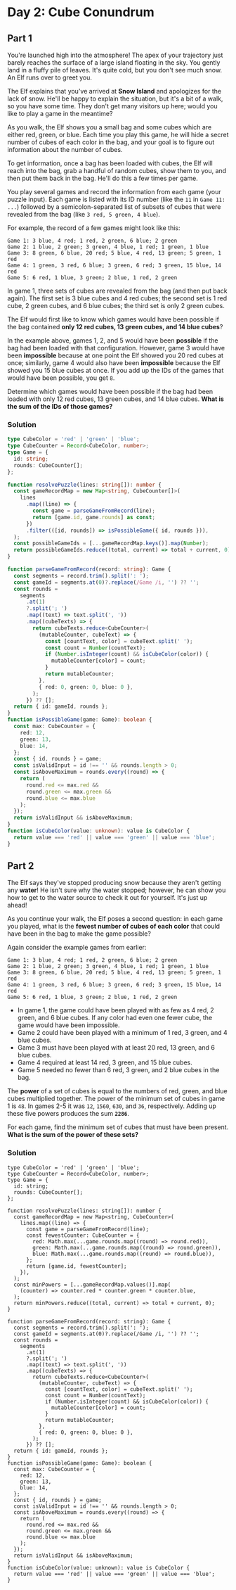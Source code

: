 # Day 2: Cube Conundrum

## Part 1

You're launched high into the atmosphere! The apex of your trajectory just barely reaches the surface of a large island floating in the sky. You gently land in a fluffy pile of leaves. It's quite cold, but you don't see much snow. An Elf runs over to greet you.

The Elf explains that you've arrived at **Snow Island** and apologizes for the lack of snow. He'll be happy to explain the situation, but it's a bit of a walk, so you have some time. They don't get many visitors up here; would you like to play a game in the meantime?

As you walk, the Elf shows you a small bag and some cubes which are either red, green, or blue. Each time you play this game, he will hide a secret number of cubes of each color in the bag, and your goal is to figure out information about the number of cubes.

To get information, once a bag has been loaded with cubes, the Elf will reach into the bag, grab a handful of random cubes, show them to you, and then put them back in the bag. He'll do this a few times per game.

You play several games and record the information from each game (your puzzle input). Each game is listed with its ID number (like the `11` in `Game 11: ...`) followed by a semicolon-separated list of subsets of cubes that were revealed from the bag (like `3 red, 5 green, 4 blue`).

For example, the record of a few games might look like this:

```
Game 1: 3 blue, 4 red; 1 red, 2 green, 6 blue; 2 green
Game 2: 1 blue, 2 green; 3 green, 4 blue, 1 red; 1 green, 1 blue
Game 3: 8 green, 6 blue, 20 red; 5 blue, 4 red, 13 green; 5 green, 1 red
Game 4: 1 green, 3 red, 6 blue; 3 green, 6 red; 3 green, 15 blue, 14 red
Game 5: 6 red, 1 blue, 3 green; 2 blue, 1 red, 2 green
```

In game 1, three sets of cubes are revealed from the bag (and then put back again). The first set is 3 blue cubes and 4 red cubes; the second set is 1 red cube, 2 green cubes, and 6 blue cubes; the third set is only 2 green cubes.

The Elf would first like to know which games would have been possible if the bag contained **only 12 red cubes, 13 green cubes, and 14 blue cubes**?

In the example above, games 1, 2, and 5 would have been **possible** if the bag had been loaded with that configuration. However, game 3 would have been **impossible** because at one point the Elf showed you 20 red cubes at once; similarly, game 4 would also have been **impossible** because the Elf showed you 15 blue cubes at once. If you add up the IDs of the games that would have been possible, you get `8`.

Determine which games would have been possible if the bag had been loaded with only 12 red cubes, 13 green cubes, and 14 blue cubes. **What is the sum of the IDs of those games?**

### Solution

<!-- prettier-ignore-start -->
```ts
type CubeColor = 'red' | 'green' | 'blue';
type CubeCounter = Record<CubeColor, number>;
type Game = {
  id: string;
  rounds: CubeCounter[];
};

function resolvePuzzle(lines: string[]): number {
  const gameRecordMap = new Map<string, CubeCounter[]>(
    lines
      .map((line) => {
        const game = parseGameFromRecord(line);
        return [game.id, game.rounds] as const;
      })
      .filter(([id, rounds]) => isPossibleGame({ id, rounds })),
  );
  const possibleGameIds = [...gameRecordMap.keys()].map(Number);
  return possibleGameIds.reduce((total, current) => total + current, 0);
}

function parseGameFromRecord(record: string): Game {
  const segments = record.trim().split(': ');
  const gameId = segments.at(0)?.replace(/Game /i, '') ?? '';
  const rounds =
    segments
      .at(1)
      ?.split('; ')
      .map((text) => text.split(', '))
      .map((cubeTexts) => {
        return cubeTexts.reduce<CubeCounter>(
          (mutableCounter, cubeText) => {
            const [countText, color] = cubeText.split(' ');
            const count = Number(countText);
            if (Number.isInteger(count) && isCubeColor(color)) {
              mutableCounter[color] = count;
            }
            return mutableCounter;
          },
          { red: 0, green: 0, blue: 0 },
        );
      }) ?? [];
  return { id: gameId, rounds };
}
function isPossibleGame(game: Game): boolean {
  const max: CubeCounter = {
    red: 12,
    green: 13,
    blue: 14,
  };
  const { id, rounds } = game;
  const isValidInput = id !== '' && rounds.length > 0;
  const isAboveMaximum = rounds.every((round) => {
    return (
      round.red <= max.red &&
      round.green <= max.green &&
      round.blue <= max.blue
    );
  });
  return isValidInput && isAboveMaximum;
}
function isCubeColor(value: unknown): value is CubeColor {
  return value === 'red' || value === 'green' || value === 'blue';
}
```
<!-- prettier-ignore-end -->

## Part 2

The Elf says they've stopped producing snow because they aren't getting any **water**! He isn't sure why the water stopped; however, he can show you how to get to the water source to check it out for yourself. It's just up ahead!

As you continue your walk, the Elf poses a second question: in each game you played, what is the **fewest number of cubes of each color** that could have been in the bag to make the game possible?

Again consider the example games from earlier:

```
Game 1: 3 blue, 4 red; 1 red, 2 green, 6 blue; 2 green
Game 2: 1 blue, 2 green; 3 green, 4 blue, 1 red; 1 green, 1 blue
Game 3: 8 green, 6 blue, 20 red; 5 blue, 4 red, 13 green; 5 green, 1 red
Game 4: 1 green, 3 red, 6 blue; 3 green, 6 red; 3 green, 15 blue, 14 red
Game 5: 6 red, 1 blue, 3 green; 2 blue, 1 red, 2 green
```

- In game 1, the game could have been played with as few as 4 red, 2 green, and 6 blue cubes. If any color had even one fewer cube, the game would have been impossible.
- Game 2 could have been played with a minimum of 1 red, 3 green, and 4 blue cubes.
- Game 3 must have been played with at least 20 red, 13 green, and 6 blue cubes.
- Game 4 required at least 14 red, 3 green, and 15 blue cubes.
- Game 5 needed no fewer than 6 red, 3 green, and 2 blue cubes in the bag.

The **power** of a set of cubes is equal to the numbers of red, green, and blue cubes multiplied together. The power of the minimum set of cubes in game 1 is `48`. In games 2-5 it was `12`, `1560`, `630`, and `36`, respectively. Adding up these five powers produces the sum **`2286`**.

For each game, find the minimum set of cubes that must have been present. **What is the sum of the power of these sets?**

### Solution

<!-- prettier-ignore-start -->
```ts{9-23}
type CubeColor = 'red' | 'green' | 'blue';
type CubeCounter = Record<CubeColor, number>;
type Game = {
  id: string;
  rounds: CubeCounter[];
};

function resolvePuzzle(lines: string[]): number {
  const gameRecordMap = new Map<string, CubeCounter>(
    lines.map((line) => {
      const game = parseGameFromRecord(line);
      const fewestCounter: CubeCounter = {
        red: Math.max(...game.rounds.map((round) => round.red)),
        green: Math.max(...game.rounds.map((round) => round.green)),
        blue: Math.max(...game.rounds.map((round) => round.blue)),
      };
      return [game.id, fewestCounter];
    }),
  );
  const minPowers = [...gameRecordMap.values()].map(
    (counter) => counter.red * counter.green * counter.blue,
  );
  return minPowers.reduce((total, current) => total + current, 0);
}

function parseGameFromRecord(record: string): Game {
  const segments = record.trim().split(': ');
  const gameId = segments.at(0)?.replace(/Game /i, '') ?? '';
  const rounds =
    segments
      .at(1)
      ?.split('; ')
      .map((text) => text.split(', '))
      .map((cubeTexts) => {
        return cubeTexts.reduce<CubeCounter>(
          (mutableCounter, cubeText) => {
            const [countText, color] = cubeText.split(' ');
            const count = Number(countText);
            if (Number.isInteger(count) && isCubeColor(color)) {
              mutableCounter[color] = count;
            }
            return mutableCounter;
          },
          { red: 0, green: 0, blue: 0 },
        );
      }) ?? [];
  return { id: gameId, rounds };
}
function isPossibleGame(game: Game): boolean {
  const max: CubeCounter = {
    red: 12,
    green: 13,
    blue: 14,
  };
  const { id, rounds } = game;
  const isValidInput = id !== '' && rounds.length > 0;
  const isAboveMaximum = rounds.every((round) => {
    return (
      round.red <= max.red &&
      round.green <= max.green &&
      round.blue <= max.blue
    );
  });
  return isValidInput && isAboveMaximum;
}
function isCubeColor(value: unknown): value is CubeColor {
  return value === 'red' || value === 'green' || value === 'blue';
}
```
<!-- prettier-ignore-end -->
